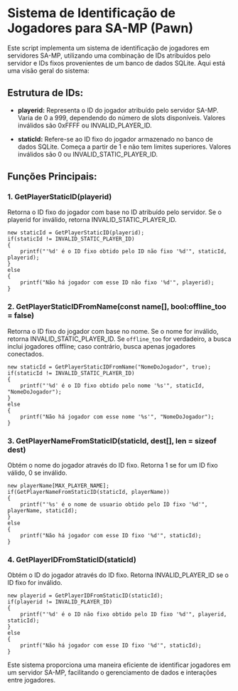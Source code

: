 # Sistema de Identificação de Jogadores para SA-MP (Pawn)

Este script implementa um sistema de identificação de jogadores em servidores SA-MP, utilizando uma combinação de IDs atribuídos pelo servidor e IDs fixos provenientes de um banco de dados SQLite. Aqui está uma visão geral do sistema:

## Estrutura de IDs:

- **playerid:** Representa o ID do jogador atribuído pelo servidor SA-MP. Varia de 0 a 999, dependendo do número de slots disponíveis. Valores inválidos são 0xFFFF ou INVALID_PLAYER_ID.

- **staticId:** Refere-se ao ID fixo do jogador armazenado no banco de dados SQLite. Começa a partir de 1 e não tem limites superiores. Valores inválidos são 0 ou INVALID_STATIC_PLAYER_ID.

## Funções Principais:

### 1. GetPlayerStaticID(playerid)

Retorna o ID fixo do jogador com base no ID atribuído pelo servidor. Se o playerid for inválido, retorna INVALID_STATIC_PLAYER_ID.

```pawn
new staticId = GetPlayerStaticID(playerid);
if(staticId != INVALID_STATIC_PLAYER_ID)
{
	printf("'%d' é o ID fixo obtido pelo ID não fixo '%d'", staticId, playerid);
}
else
{
	printf("Não há jogador com esse ID não fixo '%d'", playerid);
}
```

### 2. GetPlayerStaticIDFromName(const name[], bool:offline_too = false)

Retorna o ID fixo do jogador com base no nome. Se o nome for inválido, retorna INVALID_STATIC_PLAYER_ID. Se `offline_too` for verdadeiro, a busca inclui jogadores offline; caso contrário, busca apenas jogadores conectados.

```pawn
new staticId = GetPlayerStaticIDFromName("NomeDoJogador", true);
if(staticId != INVALID_STATIC_PLAYER_ID)
{
	printf("'%d' é o ID fixo obtido pelo nome '%s'", staticId, "NomeDoJogador");
}
else
{
	printf("Não há jogador com esse nome '%s'", "NomeDoJogador");
}
```

### 3. GetPlayerNameFromStaticID(staticId, dest[], len = sizeof dest)

Obtém o nome do jogador através do ID fixo. Retorna 1 se for um ID fixo válido, 0 se inválido.

```pawn
new playerName[MAX_PLAYER_NAME];
if(GetPlayerNameFromStaticID(staticId, playerName))
{
	printf("'%s' é o nome de usuario obtido pelo ID fixo '%d'", playerName, staticId);
}
else
{
	printf("Não há jogador com esse ID fixo '%d'", staticId);
}
```

### 4. GetPlayerIDFromStaticID(staticId)

Obtém o ID do jogador através do ID fixo. Retorna INVALID_PLAYER_ID se o ID fixo for inválido.

```pawn
new playerid = GetPlayerIDFromStaticID(staticId);
if(playerid != INVALID_PLAYER_ID)
{
	printf("'%d' é o ID não fixo obtido pelo ID fixo '%d'", playerid, staticId);
}
else
{
	printf("Não há jogador com esse ID fixo '%d'", staticId);
}
```

Este sistema proporciona uma maneira eficiente de identificar jogadores em um servidor SA-MP, facilitando o gerenciamento de dados e interações entre jogadores.
